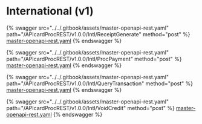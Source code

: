 # International (v1)

{% swagger src="../../.gitbook/assets/master-openapi-rest.yaml" path="/APIcardProcREST/v1.0.0/Intl/ReceiptGenerate" method="post" %}
[master-openapi-rest.yaml](../../.gitbook/assets/master-openapi-rest.yaml)
{% endswagger %}



{% swagger src="../../.gitbook/assets/master-openapi-rest.yaml" path="/APIcardProcREST/v1.0.0/Intl/ProcPayment" method="post" %}
[master-openapi-rest.yaml](../../.gitbook/assets/master-openapi-rest.yaml)
{% endswagger %}



{% swagger src="../../.gitbook/assets/master-openapi-rest.yaml" path="/APIcardProcREST/v1.0.0/Intl/QueryTransaction" method="post" %}
[master-openapi-rest.yaml](../../.gitbook/assets/master-openapi-rest.yaml)
{% endswagger %}



{% swagger src="../../.gitbook/assets/master-openapi-rest.yaml" path="/APIcardProcREST/v1.0.0/Intl/VoidCredit" method="post" %}
[master-openapi-rest.yaml](../../.gitbook/assets/master-openapi-rest.yaml)
{% endswagger %}

